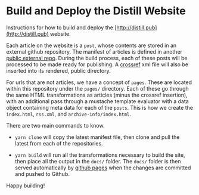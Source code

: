 # Build and Deploy the Distill Website

Instructions for how to build and deploy the [http://distill.pub](http://distill.pub) website.

Each article on the website is a `post`, whose contents are stored in an external github repository. The manifest of articles is defined in another [public external repo](https://github.com/distillpub/posts/blob/master/posts.csv). During the build process, each of these posts will be processed to be made ready for publishing. A [crossref](http://www.crossref.org/) xml file will also be inserted into its rendered, public directory.

For urls that are not articles, we have a concept of `pages`. These are located within this repository under the `pages/` directory. Each of these go through the same HTML transformations as articles (minus the crossref insertion), with an additional pass through a mustache template evaluator with a data object containing meta data for each of the `posts`. This is how we create the `index.html`, `rss.xml`, and `archive-info/index.html`.

There are two main commands to know. 

- `yarn clone` will copy the latest manifest file, then clone and pull the latest from each of the repositories.

- `yarn build` will run all the transformations necessary to build the site, then place all the output in the `docs/` folder. The `docs/` folder is then served automatically by [github pages](https://help.github.com/articles/configuring-a-publishing-source-for-github-pages/) when the changes are committed and pushed to Github.

Happy building!

